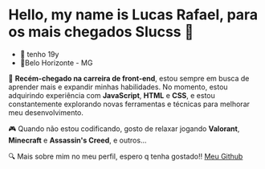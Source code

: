 # Hello, my name is Lucas Rafael, para os mais chegados Slucss 🫡

 - 🔢  tenho 19y 
 - 📌Belo Horizonte - MG

🌱 **Recém-chegado na carreira de front-end**, estou sempre em busca de aprender mais e expandir minhas habilidades. No momento, estou adquirindo experiência com **JavaScript**, **HTML** e **CSS**, e estou constantemente explorando novas ferramentas e técnicas para melhorar meu desenvolvimento.

🎮 Quando não estou codificando, gosto de relaxar jogando **Valorant**, **Minecraft** e **Assassin's Creed**, e outros...

🔍 Mais sobre mim no meu perfil, espero q tenha gostado!!
         [Meu Github](https://github.com/Slucss)
